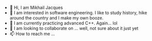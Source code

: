 - 👋 Hi, I am Mikhail Jacques
- 👀 I am interested in software engineering. I like to study history, hike around the country and I make my own booze.
- 🌱 I am currently practicing advanced C++. Again... lol
- 💞️ I am looking to collaborate on ... well, not sure about it just yet
- 📫 How to reach me ... 

<!---
MikhailJacques/MikhailJacques is a ✨ special ✨ repository because its `README.md` (this file) appears on your GitHub profile.
You can click the Preview link to take a look at your changes.
--->
